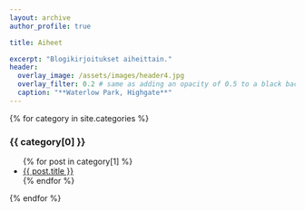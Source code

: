 ```yaml
---
layout: archive
author_profile: true

title: Aiheet

excerpt: "Blogikirjoitukset aiheittain."
header:
  overlay_image: /assets/images/header4.jpg
  overlay_filter: 0.2 # same as adding an opacity of 0.5 to a black background
  caption: "**Waterlow Park, Highgate**"
---
```


{% for category in site.categories %}
  <h3>{{ category[0] }}</h3>
  <ul>
    {% for post in category[1] %}
      <li><a href="{{ post.url }}">{{ post.title }}</a></li>
    {% endfor %}
  </ul>
{% endfor %}
